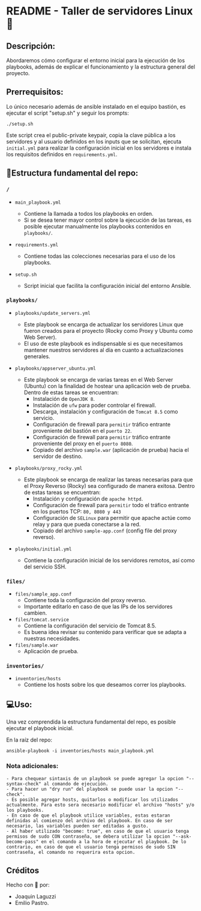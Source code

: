 # README - Taller de servidores Linux 🐧

## Descripción:

Abordaremos cómo configurar el entorno inicial para la ejecución de los playbooks, además de explicar el funcionamiento y la estructura general del proyecto.

## Prerrequisitos:
Lo único necesario además de ansible instalado en el equipo bastión, es ejecutar el script "setup.sh" y seguir los prompts:
```
./setup.sh
```
Este script crea el public-private keypair, copia la clave pública a los servidores y al usuario definidos en los inputs que se solicitan, ejecuta ```initial.yml``` para realizar la configuración inicial en los servidores e instala los requisitos definidos en ```requirements.yml```.

## 📄Estructura fundamental del repo:
### ```/```
- ```main_playbook.yml```
    - Contiene la llamada a todos los playbooks en orden.
    - Si se desea tener mayor control sobre la ejecución de las tareas, es posible ejecutar manualmente los playbooks contenidos en ```playbooks/```.

- ```requirements.yml```
    - Contiene todas las colecciones necesarias para el uso de los playbooks.

- ```setup.sh```
    - Script inicial que facilita la configuración inicial del entorno Ansible.
### ```playbooks/```
- ```playbooks/update_servers.yml```
    - Este playbook se encarga de actualizar los servidores Linux que fueron creados para el proyecto (Rocky como Proxy y Ubuntu como Web Server).
    - El uso de este playbook es indispensable si es que necesitamos mantener nuestros servidores al día en cuanto a actualizaciones generales.

- ```playbooks/appserver_ubuntu.yml```

    - Este playbook se encarga de varias tareas en el Web Server (Ubuntu) con la finalidad de hostear una aplicación web de prueba. Dentro de estas tareas se encuentran: 
       - Instalación de ```OpenJDK 8```.
       - Instalación de ```ufw``` para poder controlar el firewall.
       - Descarga, instalación y configuración de ```Tomcat 8.5``` como servicio.
       - Configuración de firewall para ```permitir``` tráfico entrante proveniente del bastión en el ```puerto 22```.
       - Configuración de firewall para ```permitir``` tráfico entrante proveniente del proxy en el ```puerto 8080```.
       - Copiado del archivo ```sample.war``` (aplicación de prueba) hacia el servidor de destino.
     
- ```playbooks/proxy_rocky.yml```

    - Este playbook se encarga de realizar las tareas necesarias para que el Proxy Reverso (Rocky) sea configurado de manera exitosa. Dentro de estas tareas se encuentran:
      - Instalación y configuración de ```apache httpd```.
      - Configuración de firewall para ```permitir``` todo el tráfico entrante en los puertos TCP: ```80, 8080 y 443```
      - Configuración de ```SELinux``` para permitir que apache actúe como relay y para que pueda conectarse a la red.
      - Copiado del archivo ```sample-app.conf``` (config file del proxy reverso).
- ```playbooks/initial.yml```
    - Contiene la configuración inicial de los servidores remotos, así como del servicio SSH.

### ```files/```

- ```files/sample_app.conf```
    - Contiene toda la configuración del proxy reverso.
    - Importante editarlo en caso de que las IPs de los servidores cambien.
- ```files/tomcat.service```
    - Contiene la configuración del servicio de Tomcat 8.5.
    - Es buena idea revisar su contenido para verificar que se adapta a nuestras necesidades.
- ```files/sample.war```
    - Aplicación de prueba.
### ```inventories/```
- ```inventories/hosts```
    - Contiene los hosts sobre los que deseamos correr los playbooks.


## 💻Uso:

Una vez comprendida la estructura fundamental del repo, es posible ejecutar el playbook inicial.

En la raíz del repo:
```
ansible-playbook -i inventories/hosts main_playbook.yml
```
### Nota adicionales:
    - Para chequear sintaxis de un playbook se puede agregar la opcion "--syntax-check" al comando de ejecución.
    - Para hacer un "dry run" del playbook se puede usar la opcion "--check".
    - Es posible agregar hosts, quitarlos o modificar los utilizados actualmente. Para esto sera necesario modificar el archivo "hosts" y/o los playbooks.
    - En caso de que el playbook utilice variables, estas estaran definidas al comienzo del archivo del playbook. En caso de ser necesario, las variables pueden ser editadas a gusto.
    - Al haber utilizado "become: true", en caso de que el usuario tenga permisos de sudo CON contraseña, se debera utilizar la opcion "--ask-become-pass" en el comando a la hora de ejecutar el playbook. De lo contrario, en caso de que el usuario tenga permisos de sudo SIN contraseña, el comando no requerira esta opcion.   

## Créditos 

Hecho con 💞 por:
- Joaquin Laguzzi
- Emilio Pastro.
